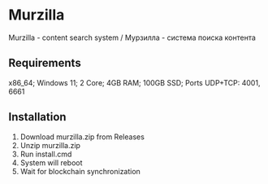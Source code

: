 # Murzilla

Murzilla - content search system / Мурзилла - система поиска контента

## Requirements

x86_64; Windows 11; 2 Core; 4GB RAM; 100GB SSD; Ports UDP+TCP: 4001, 6661

## Installation

1. Download murzilla.zip from Releases
2. Unzip murzilla.zip
3. Run install.cmd
4. System will reboot
5. Wait for blockchain synchronization